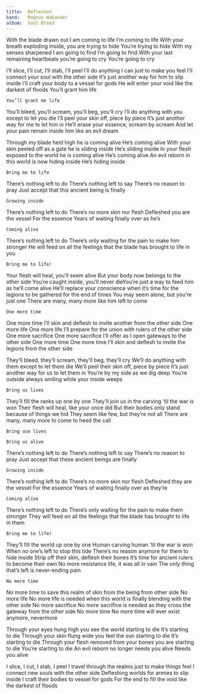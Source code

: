```yaml
---
title:  Defleshed
band:   Magnus Wakander
album:  Soul Bleed
---
```


With the blade drawn out I am coming to life
I’m coming to life
With your breath exploding inside, you are trying to hide
You’re trying to hide
With my senses sharpened I am going to find
I’m going to find
With your last remaining heartbeats you’re going to cry
You’re going to cry

I’ll slice, I’ll cut, I’ll stab, I’ll peel
I’ll do anything I can just to make you feel
I’ll connect your soul with the other side
It’s just another way for him to slip inside
I’ll craft your body to a vessel for gods
He will enter your void like the darkest of floods
You’ll grant him life

	You’ll grant me life

You’ll bleed, you’ll scream, you’ll beg, you’ll cry
I’ll do anything with you except to let you die
I’ll peel your skin off, piece by piece
It’s just another way for me to let him in
He’ll erase your essence, scream by scream
And let your pain remain inside him like an evil dream

Through my blade held high he is coming alive
He’s coming alive
With your skin peeled off as a gate he is sliding inside
He’s sliding inside
In your flesh exposed to the world he is coming alive
He’s coming alive
An evil reborn in this world is now hiding inside
He’s hiding inside

	Bring me to life

There’s nothing left to do
There’s nothing left to say
There’s no reason to pray
Just accept that this ancient being is finally

	Growing inside

There’s nothing left to do
There’s no more skin nor flesh
Defleshed you are the vessel
For the essence
Years of waiting finally over as he’s

	Coming alive

There’s nothing left to do
There’s only waiting 
for the pain to make him stronger
He will feed on all the feelings 
that the blade has brought to life in you

	Bring me to life!

Your flesh will heal, you’ll seem alive
But your body now belongs to the other side
You’re caught inside, you’ll never dieYou’re just a way to feed him as he’ll come alive
He’ll replace your conscience when it’s time
for the legions to be gathered for the end of times
You may seem alone, but you’re just one
There are many, many more like him left to come

	One more time
One more time I’ll skin and deflesh to invite another from the other side
	One more life
One more life I’ll prepare for the union with rulers of the other side
	One more sacrifice
One more sacrifice I’ll offer as I open gateways to the other side
	One more time
One more time I’ll skin and deflesh to invite the legions from the other side

They’ll bleed, they’ll scream, they’ll beg, they’ll cry
We’ll do anything with them except to let them die
We’ll peel their skin off, piece by piece
It’s just another way for us to let them in
You’re by my side as we dig deep
You’re outside always smiling while your inside weeps

	Bring us lives

They’ll fill the ranks up one by one
They’ll join us in the carving ’til the war is won
Their flesh will heal, like your once did
But their bodies only stand because of things we hid
They seem like few, but they’re not all
There are many, many more to come to heed the call

	Bring use lives

	Bring us alive

There’s nothing left to do
There’s nothing left to say
There’s no reason to pray
Just accept that these ancient beings are finally

	Growing inside

There’s nothing left to do
There’s no more skin nor flesh
Defleshed they are the vessel
For the essence
Years of waiting finally over as they’re

	Coming alive

There’s nothing left to do
There’s only waiting 
for the pain to make them stronger
They will feed on all the feelings 
that the blade has brought to life in them

	Bring me to life!

They’ll fill the world up one by one
Human carving human ’til the war is won
When no one’s left to stop this tide
There’s no reason anymore for them to hide inside
Strip off their skin, deflesh their bones
It’s time for ancient rulers to become their own
No more resistance life, it was all in vain
The only thing that’s left is never-ending pain

	No more time
No more time to save this realm of skin from the being from other side
	No more life
No more life is needed when this world is finally blending with the other side
	No more sacrifice
No more sacrifice is needed as they cross the gateway from the other side
	No more time
No more time will ever exist anymore, nevermore

Through your eyes hung high you see the world starting to die
It’s starting to die
Through your skin flung wide you feel the sun starting to die
It’s starting to die
Through your flesh removed from your bones you are starting to die
You’re starting to die
An evil reborn no longer needs you alive
Needs you alive

I slice, I cut, I stab, I peel
I travel through the realms just to make things feel
I connect new souls with the other side
Defleshing worlds for armies to slip inside
I craft their bodies to vessel for gods
For the end to fill the void like the darkest of floods